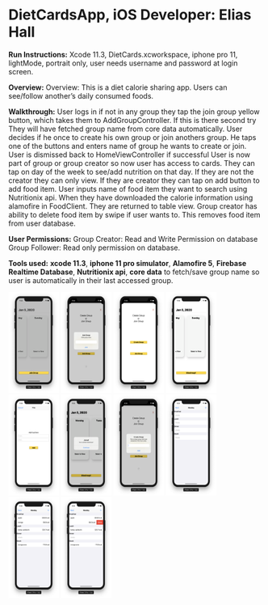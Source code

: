 # DietCardsApp, iOS Developer: Elias Hall

**Run Instructions:** 
Xcode 11.3, DietCards.xcworkspace, iphone pro 11, lightMode, portrait only, user needs username and password at login screen.

**Overview:** 
Overview: This is a diet calorie sharing app. Users can see/follow another’s daily consumed foods.

**Walkthrough:**
User logs in if not in any group they tap the join group yellow button, which takes them to AddGroupController. If this is there second try They will have fetched group name from core data automatically. 
User decides if he once to create his own group or join anothers group. He taps one of the buttons and enters name of group he wants to create or join. User is dismissed back to HomeViewController if successful
User is now part of group or group creator so now user has access to cards. They can tap on day of the week to see/add nutrition on that day.
If they are not the creator they can only view. If they are creator they can tap on add button to add food item. User inputs name of food item they want to search using Nutritionix api. When they have downloaded the calorie information using alamofire in FoodClient. They are returned to table view.
Group creator has ability to delete food item by swipe if user wants to. This removes food item from user database.

**User Permissions:**
Group Creator: Read and Write Permission on database
Group Follower: Read only permission on database.

**Tools used:** **xcode 11.3**, **iphone 11 pro simulator**, **Alamofire 5**, **Firebase Realtime Database**, **Nutritionix api**, **core data** to fetch/save group name so user is automatically in their last accessed group.

<p float="left">
<img src = "Images/Screen%20Shot%202020-01-05%20at%2011.33.33%20AM.png" width="100" height="200">
<img src = "Images/Screen%20Shot%202020-01-05%20at%2011.44.07%20PM.png" width="100" height="200">
<img src = "Images/Screen%20Shot%202020-01-05%20at%2011.48.01%20AM.png" width="100" height="200">
<img src = "Images/Screen%20Shot%202020-01-05%20at%2011.48.49%20AM.png" width="100" height="200">
<img src = "Images/Screen%20Shot%202020-01-05%20at%2011.49.12%20AM.png" width="100" height="200">
<img src = "Images/Screen%20Shot%202020-01-05%20at%2011.52.19%20AM.png" width="100" height="200">
<img src = "Images/Screen%20Shot%202020-01-05%20at%206.34.31%20PM.png" width="100" height="200">
<img src = "Images/Screen%20Shot%202020-01-05%20at%206.34.48%20PM.png" width="100" height="200">
<img src = "Images/Screen%20Shot%202020-01-05%20at%206.35.35%20PM.png" width="100" height="200">
<img src = "Images/Screen%20Shot%202020-01-05%20at%206.35.40%20PM.png" width="100" height="200">
</p>
